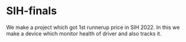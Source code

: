 # SIH-finals
We make a project which got 1st runnerup price in SIH 2022. In this we make a device which monitor health of driver and also tracks it.
